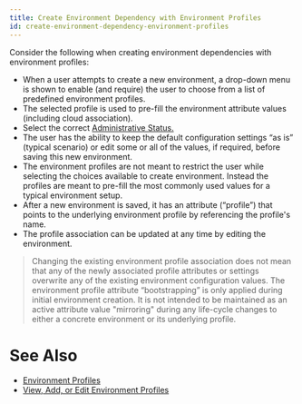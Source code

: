 ```yaml
---
title: Create Environment Dependency with Environment Profiles
id: create-environment-dependency-environment-profiles
---
```


Consider the following when creating environment dependencies with environment profiles:

* When a user attempts to create a new environment, a drop-down menu is shown to enable (and require) the user to choose from a list of predefined environment profiles.
* The selected profile is used to pre-fill the environment attribute values (including cloud association).
* Select the correct [Administrative Status.](../key-concepts/#administrative-status)
* The user has the ability to keep the default configuration settings “as is” (typical scenario) or edit some or all of the values, if required, before saving this new environment.
* The environment profiles are not meant to restrict the user while selecting the choices available to create environment. Instead the profiles are meant to pre-fill the most commonly used values for a typical environment setup.
* After a new environment is saved, it has an attribute (“profile”) that points to the underlying environment profile by referencing the profile's name.
* The profile association can be updated at any time by editing the environment.  

> Changing the existing environment profile association does not mean that any of the newly associated profile attributes or settings overwrite any of the existing environment configuration values. The environment profile attribute “bootstrapping” is only applied during initial environment creation. It is not intended to be maintained as an active attribute value "mirroring" during any life-cycle changes to either a concrete environment or its underlying profile.

# See Also

* <a href="../references/#environment-profiles" target="_blank">Environment Profiles</a>
* <a href="../howto/#create-an-environment" target="_blank">View, Add, or Edit Environment Profiles</a>
